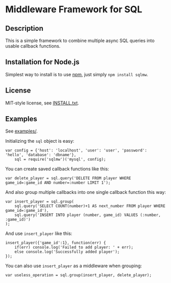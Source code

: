 Middleware Framework for SQL
============================

Description
-----------

This is a simple framework to combine multiple async SQL queries into usable 
callback functions.

Installation for Node.js
------------------------

Simplest way to install is to use [npm](http://npmjs.org/), just simply `npm install sqlmw`.

License
-------

MIT-style license, see [INSTALL.txt](http://github.com/jheusala/node-sqlmw/blob/master/LICENSE.txt).

Examples
--------

See [examples/](https://github.com/jheusala/node-sqlmw/tree/master/examples).

Initializing the `sql` object is easy:

	var config = {'host': 'localhost', 'user': 'user', 'password': 'hello', 'database': 'dbname'},
	    sql = require('sqlmw')('mysql', config);

You can create saved callback functions like this:

	var delete_player = sql.query('DELETE FROM player WHERE game_id=:game_id AND number=:number LIMIT 1');

And also group multiple callbacks into one single callback function this way:

	var insert_player = sql.group(
		sql.query('SELECT COUNT(number)+1 AS next_number FROM player WHERE game_id=:game_id'),
		sql.query('INSERT INTO player (number, game_id) VALUES (:number, :game_id)')
	);

And use `insert_player` like this:

	insert_player({'game_id':1}, function(err) {
		if(err) console.log('Failed to add player: ' + err);
		else console.log('Successfully added player');
	});

You can also use `insert_player` as a middleware when grouping:

	var useless_operation = sql.group(insert_player, delete_player);
